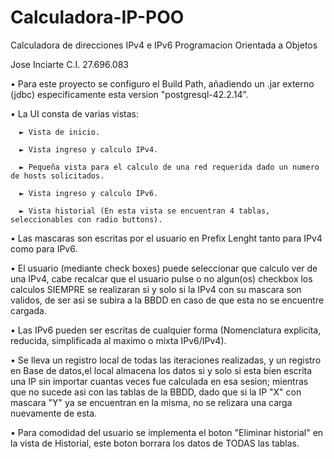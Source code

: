 # Calculadora-IP-POO
Calculadora de direcciones IPv4 e IPv6 Programacion Orientada a Objetos

Jose Inciarte 
C.I. 27.696.083

• Para este proyecto se configuro el Build Path, añadiendo un .jar externo (jdbc) especificamente esta version "postgresql-42.2.14".

• La UI consta de varias vistas:
  
	  ► Vista de inicio.
  
	  ► Vista ingreso y calculo IPv4.
  
	  ► Pequeña vista para el calculo de una red requerida dado un numero de hosts solicitados.
  
	  ► Vista ingreso y calculo IPv6.
  
	  ► Vista historial (En esta vista se encuentran 4 tablas, seleccionables con radio buttons).
    
• Las mascaras son escritas por el usuario en Prefix Lenght tanto para IPv4 como para IPv6.

• El usuario (mediante check boxes) puede seleccionar que calculo ver de una IPv4, cabe recalcar que el usuario pulse o no algun(os) checkbox los calculos SIEMPRE se realizaran si y solo si la IPv4 con su mascara son validos, de ser asi se subira a la BBDD en caso de que esta no se encuentre cargada.

• Las IPv6 pueden ser escritas de cualquier forma (Nomenclatura explicita, reducida, simplificada al maximo o mixta IPv6/IPv4).

• Se lleva un registro local de todas las iteraciones realizadas, y un registro en Base de datos,el local almacena los datos si y solo si esta bien escrita una IP sin importar cuantas veces fue calculada en esa sesion; mientras que no sucede asi con las tablas de la BBDD, dado que si la IP "X" con mascara "Y" ya se encuentran en la misma, no se relizara una carga nuevamente de esta.

• Para comodidad del usuario se implementa el boton "Eliminar historial" en la vista de Historial, este boton borrara los datos de TODAS las tablas.
